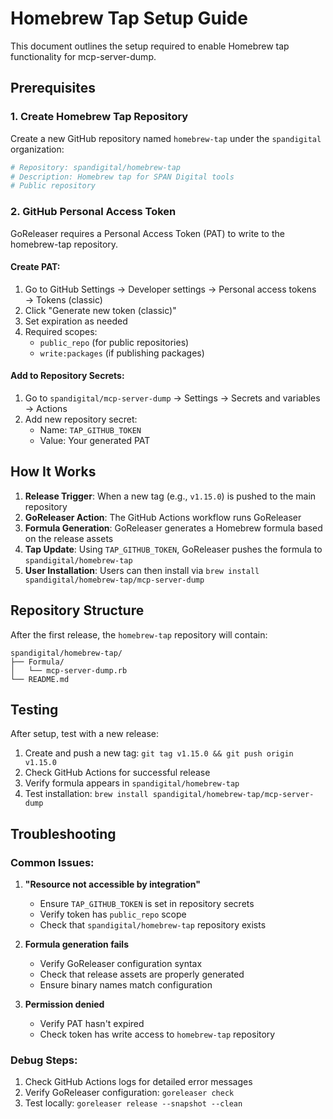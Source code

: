 # Homebrew Tap Setup Guide

This document outlines the setup required to enable Homebrew tap functionality for mcp-server-dump.

## Prerequisites

### 1. Create Homebrew Tap Repository

Create a new GitHub repository named `homebrew-tap` under the `spandigital` organization:

```bash
# Repository: spandigital/homebrew-tap
# Description: Homebrew tap for SPAN Digital tools
# Public repository
```

### 2. GitHub Personal Access Token

GoReleaser requires a Personal Access Token (PAT) to write to the homebrew-tap repository.

#### Create PAT:
1. Go to GitHub Settings → Developer settings → Personal access tokens → Tokens (classic)
2. Click "Generate new token (classic)"
3. Set expiration as needed
4. Required scopes:
   - `public_repo` (for public repositories)
   - `write:packages` (if publishing packages)

#### Add to Repository Secrets:
1. Go to `spandigital/mcp-server-dump` → Settings → Secrets and variables → Actions
2. Add new repository secret:
   - Name: `TAP_GITHUB_TOKEN`
   - Value: Your generated PAT

## How It Works

1. **Release Trigger**: When a new tag (e.g., `v1.15.0`) is pushed to the main repository
2. **GoReleaser Action**: The GitHub Actions workflow runs GoReleaser
3. **Formula Generation**: GoReleaser generates a Homebrew formula based on the release assets
4. **Tap Update**: Using `TAP_GITHUB_TOKEN`, GoReleaser pushes the formula to `spandigital/homebrew-tap`
5. **User Installation**: Users can then install via `brew install spandigital/homebrew-tap/mcp-server-dump`

## Repository Structure

After the first release, the `homebrew-tap` repository will contain:

```
spandigital/homebrew-tap/
├── Formula/
│   └── mcp-server-dump.rb
└── README.md
```

## Testing

After setup, test with a new release:

1. Create and push a new tag: `git tag v1.15.0 && git push origin v1.15.0`
2. Check GitHub Actions for successful release
3. Verify formula appears in `spandigital/homebrew-tap`
4. Test installation: `brew install spandigital/homebrew-tap/mcp-server-dump`

## Troubleshooting

### Common Issues:

1. **"Resource not accessible by integration"**
   - Ensure `TAP_GITHUB_TOKEN` is set in repository secrets
   - Verify token has `public_repo` scope
   - Check that `spandigital/homebrew-tap` repository exists

2. **Formula generation fails**
   - Verify GoReleaser configuration syntax
   - Check that release assets are properly generated
   - Ensure binary names match configuration

3. **Permission denied**
   - Verify PAT hasn't expired
   - Check token has write access to `homebrew-tap` repository

### Debug Steps:

1. Check GitHub Actions logs for detailed error messages
2. Verify GoReleaser configuration: `goreleaser check`
3. Test locally: `goreleaser release --snapshot --clean`